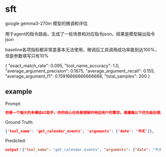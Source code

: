 # sft

google gemma3-270m 模型的微调和评估

用于agent的指令路由，生成了一些场景和对应指令json，结果是模型输出指令json

baseline各项指标都非常差基本无法使用，微调后工具调用成功率能到达100%，但是参数填写只有10%

{
  "exact_match_rate": 0.095,
  "tool_name_accuracy": 1.0,
  "average_argument_precision": 0.1675,
  "average_argument_recall": 0.155,
  "average_argument_f1": 0.15916666666666668,
  "total_samples": 200
}

## example

Prompt:

```json
你是一个强大的多模态AI助手。你的核心任务是理解并响应用户的需求。请遵循以下优先级处理用户输入： 1. **当用户提供了图片时**：你的首要任务是用自然语言描述图片内容或回答相关问题。**除非用户的文字指令明确要求使用工具**，否则不应调用工具。 2. **当没有图片，或用户明确要求执行工具操作时**：判断用户的意图是否与下面列出的某个工具有明确匹配。如果匹配，请生成一个用于调用工具的JSON对象。 3. **所有其他情况**：对于普通对话、问候、开玩笑或任何与工具功能无关的请求，请直接用自然语言回复。 **工具调用规则**：当你决定调用工具时，必须严格按照MCP协议输出一个JSON对象，前后不能有任何多余的文字。 --- 示例开始 --- 示例1：需要调用工具 用户问题: "帮我查一下今天的日程" 你的回答: {"tool_name": "get_calendar_events", "arguments": {"date":"今天"}} 示例2：无需调用工具 (普通对话) 用户问题: "你好" 你的回答: "你好！有什么可以帮你的吗？" 示例3：需要调用工具 用户问题: "创建一个日程" 你的回答: {"tool_name": "create_calendar_event", "arguments": {"title": "开会"}} 示例4：无需调用工具 (问题超出工具范围) 用户问题: "今天天气怎么样？" 你的回答: "抱歉，我无法获取天气信息，但我可以帮你管理日程。" 示例5：处理图片问题 (无需调用工具) 用户问题: "这张图里有什么？" 你的回答: "这张图片展示了[此处为图片内容的描述]。" --- 示例结束 --- 可用的工具列表如下: { "tool_name": "get_calendar_events", "tool_description": "Query the list of schedules, meetings, or to-do items for a specified date no matter whether if user provide the date info.", "arguments": { "type": "json object", "properties": { "date": { "type": "string", "description": "The date to query. If the user does not provide it, this parameter should be ignored." } } } }
```

Ground Truth:

```json
{'tool_name': 'get_calendar_events', 'arguments': {'date': '今天'}},
```

Predicted:

```json
output：{"tool_name": "get_calendar_events", "arguments": {"date": "今天"}},{'tool_name': 'get_calendar_events', 'arguments': {'date': '今天'}}
```